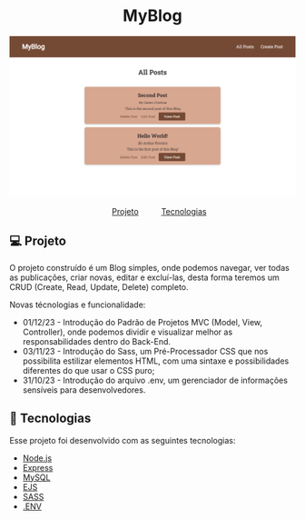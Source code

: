 <!-- // TODO: Guest users can search for many places
// TODO: Companys can signup to collect items
  // TODO: Authentication
  // TODO: Siignin and signout -->

<h1 align="center">
    MyBlog
</h1>
<img src="frontend/public/images/layout.png" alt="My Blog Layout"/>

<nav>
  <ul style="list-style:none;display:flex;justify-content:center;gap:40px;">
    <li>
      <a href="#-projeto">Projeto</a>
    </li>
    <li>
      <a href="#rocket-tecnologias">Tecnologias</a>
    </li>
  </ul>
</nav>

## 💻 Projeto


O projeto construído é um Blog simples, onde podemos navegar, ver todas as publicações, criar novas, editar e excluí-las, desta forma teremos um CRUD (Create, Read, Update, Delete) completo.


Novas técnologias e funcionalidade:
- 01/12/23 - Introdução do Padrão de Projetos MVC (Model, View, Controller), onde podemos dividir e visualizar melhor as responsabilidades dentro do Back-End.
- 03/11/23 - Introdução do Sass, um Pré-Processador CSS que nos possibilita estilizar elementos HTML, com uma sintaxe e possibilidades diferentes do que usar o CSS puro;
- 31/10/23 - Introdução do arquivo .env, um gerenciador de informações sensíveis para desenvolvedores.

## 🚀 Tecnologias

Esse projeto foi desenvolvido com as seguintes tecnologias:

- [Node.js](https://nodejs.org/en/)
- [Express](https://expressjs.com/pt-br/)
- [MySQL](https://www.mysql.com/)
- [EJS](https://ejs.co/)
- [SASS](https://sass-lang.com/)
- [.ENV](https://www.dotenv.org/)